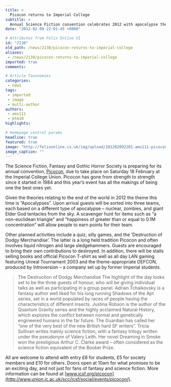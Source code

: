 ```yaml
---
title: >
  Picocon returns to Imperial College
subtitle: >
  Annual Science Fiction convention celebrates 2012 with apocalypse theme
date: "2012-02-09 22:01:45 +0000"

# Attributes from Felix Online V1
id: "2138"
old_path: /news/2138/picocon-returns-to-imperial-college
aliases:
 - /news/2138/picocon-returns-to-imperial-college
imported: true
comments:

# Article Taxonomies
categories:
 - news
tags:
 - imported
 - image
 - multi-author
authors:
 - ams111
 - mtm10
highlights:

# Homepage control params
headline: true
featured: true
image: "http://felixonline.co.uk/img/upload/201202092201-ams111-picocon29-artwork.jpg"
image_caption: ""
---
```


The Science Fiction, Fantasy and Gothic Horror Society is preparing for its annual convention, [Picocon](http://www.union.ic.ac.uk/scc/icsf/social/events/picocon/), due to take place on Saturday 18 February at the Imperial College Union. Picocon has gone from strength to strength since it started in 1984 and this year’s event has all the makings of being one the best ones yet.

Given the theories relating to the end of the world in 2012 the theme this time is “Apocalypses”. Upon arrival guests will be sorted into three teams, each based on a different type of apocalypse – nuclear, zombies, and giant Elder God tentacles from the sky. A scavenger hunt for items such as “a non-euclidean triangle” and “happiness of greater than or equal to 0.1M concentration” will allow people to earn points for their team.

Other planned activities include a quiz, silly games, and the ‘Destruction of Dodgy Merchandise’. The latter is a long held tradition Picocon and often involves liquid nitrogen and large sledgehammers. Guests are encouraged to bring their own contributions to destroyed. In addition, there will be stalls selling books and official Picocon T-shirt as well as all day LAN gaming featuring Unreal Tournament 2003 and the theme-appropriate DEFCON, produced by Introversion – a company set up by former Imperial students.
> The Destruction of Dodgy Merchandise
The highlight of the day looks set to be the three guests of honour, who will be giving individual talks as well as participating in a group panel. Adrian Tchaikovsky is a fantasy author well liked for his long running Shadows of the Apt series, set in a world populated by races of people having the characteristics of different insects. Justina Robson is the author of the Quantum Gravity series and the highly acclaimed Natural History, which explores the conflict between normal and genetically engineered humans in the far future. The Guardian has called her “one of the very best of the new British hard SF writers”. Tricia Sullivan writes mainly science fiction, with a fantasy trilogy written under the pseudonym of Valery Leith. Her novel Dreaming in Smoke won the prestigious Arthur C. Clarke award – often considered as the science fiction equivalent of the Booker Prize.

All are welcome to attend with entry £8 for students, £5 for society members and £10 for others. Doors open at 10am for what promises to be an exciting day, and not just for fans of fantasy and science fiction. More information can be found at [www.icsf.org/picocon](http://www.union.ic.ac.uk/scc/icsf/social/events/picocon/).
